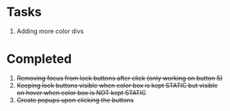 # Tasks

1. Adding more color divs


# Completed

1. ~~Removing focus from lock buttons after click (only working on button 5)~~
2. ~~Keeping lock buttons visible when color box is kept STATIC but visible on hover when color box is NOT kept STATIC~~
3. ~~Create popups upon clicking the buttons~~